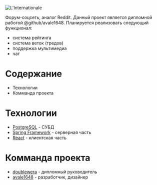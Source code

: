 ![L'Internationale]([https://imgur.com/dsTfIQT](https://drive.google.com/file/d/1ATG8-Y3r-LT1GYiyhMOURXs9iEsmv3j8/view?usp=sharing))

Форум-соцсеть, аналог Reddit. Данный проект является дипломной работой @github/avale1648. Планируется реализовать следующий функционал:

* система рейтинга
* система веток (тредов)
* поддержка мультимедиа
* чат

# Содержание

* Технологии
* Комманда проекта

# Технологии

* [PostgreSQL](https://www.postgresql.org) - СУБД
* [Spring Framework](https://spring.io) - серверная часть
* [React](https://ru.legacy.reactjs.org) - клиентская часть

# Комманда проекта

* [doublewera](https://github.com/doublewera) - дипломный руководитель
* [avale1648](https://github.com/avale1648) - разработчик, дизайнер
